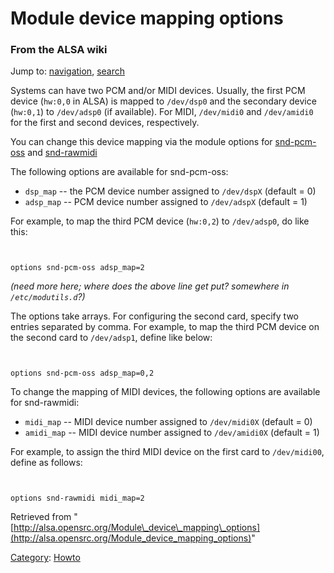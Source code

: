Module device mapping options
=============================

### From the ALSA wiki

Jump to: [navigation](#mw-head), [search](#p-search)

Systems can have two PCM and/or MIDI devices. Usually, the first PCM
device (`hw:0,0` in ALSA) is mapped to `/dev/dsp0` and the secondary
device (`hw:0,1`) to `/dev/adsp0` (if available). For MIDI, `/dev/midi0`
and `/dev/amidi0` for the first and second devices, respectively.

You can change this device mapping via the module options for
[snd-pcm-oss](/Snd-pcm-oss "Snd-pcm-oss") and
[snd-rawmidi](?title=Snd-rawmidi&action=edit&redlink=1 "Snd-rawmidi (page does not exist)")

The following options are available for snd-pcm-oss:

-   `dsp_map` -- the PCM device number assigned to `/dev/dspX` (default
    = 0)
-   `adsp_map` -- PCM device number assigned to `/dev/adspX` (default =
    1)

For example, to map the third PCM device (`hw:0,2`) to `/dev/adsp0`, do
like this:

` `

    options snd-pcm-oss adsp_map=2

*(need more here; where does the above line get put? somewhere in
`/etc/modutils.d`?)*

The options take arrays. For configuring the second card, specify two
entries separated by comma. For example, to map the third PCM device on
the second card to `/dev/adsp1`, define like below:

` `

    options snd-pcm-oss adsp_map=0,2

To change the mapping of MIDI devices, the following options are
available for snd-rawmidi:

-   `midi_map` -- MIDI device number assigned to `/dev/midi0X` (default
    = 0)
-   `amidi_map` -- MIDI device number assigned to `/dev/amidi0X`
    (default = 1)

For example, to assign the third MIDI device on the first card to
`/dev/midi00`, define as follows:

` `

    options snd-rawmidi midi_map=2

Retrieved from
"[http://alsa.opensrc.org/Module\_device\_mapping\_options](http://alsa.opensrc.org/Module_device_mapping_options)"

[Category](/Special:Categories "Special:Categories"):
[Howto](/Category:Howto "Category:Howto")

